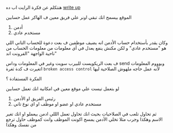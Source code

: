 
هنتكلم عن فكرة الرايت اب ده [write up](https://medium.com/@a0xtrojan/easy-p3-broken-access-control-7c28702cb1ee)

الموقع بيسمح انك تبقي اونر علي فريق معين ف الهاكر عمل حسابين 
1) أدمن
2) مستخدم عادي

وكان يقدر بأستخدام حساب الأدمن انه يضيف موظفين ف بعت دعوة للحساب التاني اللي هو "مستخدم عادي" و لكن مكنش ينفع يعدل في أي معلومات من معلومات الحساب من ناحية الواجهة "الفرونت اند"

ف بعت الريكويست للبيرب سويت وغير في المعلومات وداس send وبوووم المعلومات اتغيرت ف كدة ثغرة `broken access control` لأنه عمل حاجه ملهوش الصلاحية ليها


الفكرة المستفادة ؟

لو بتعمل تيست علي موقع معين في امكانية انك تعمل حسابين 
1) رئيس الفريق او الأدمن
2) مستخدم عادي او عضو او موظف او اي نوع تاني

ثم تحاول تلعب في الصلاحيات بحيث انك تحاول تعمل الللي ادمن بيعملو او انك تغير الاسم وهكذا وجرب مثلا تخلي الأدمن يمسح اكونت الموظف وانت كموظف حاول ترجع من نفسك وهكذا